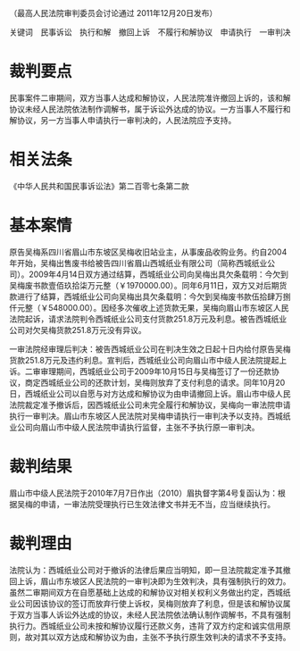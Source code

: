 （最高人民法院审判委员会讨论通过 2011年12月20日发布）

关键词　民事诉讼　执行和解　撤回上诉　不履行和解协议　申请执行　一审判决

# 裁判要点
民事案件二审期间，双方当事人达成和解协议，人民法院准许撤回上诉的，该和解协议未经人民法院依法制作调解书，属于诉讼外达成的协议。一方当事人不履行和解协议，另一方当事人申请执行一审判决的，人民法院应予支持。
# 相关法条
《中华人民共和国民事诉讼法》第二百零七条第二款
# 基本案情
原告吴梅系四川省眉山市东坡区吴梅收旧站业主，从事废品收购业务。约自2004年开始，吴梅出售废书给被告四川省眉山西城纸业有限公司（简称西城纸业公司）。2009年4月14日双方通过结算，西城纸业公司向吴梅出具欠条载明：今欠到吴梅废书款壹佰玖拾柒万元整（￥1970000.00）。同年6月11日，双方又对后期货款进行了结算，西城纸业公司向吴梅出具欠条载明：今欠到吴梅废书款伍拾肆万捌仟元整（￥548000.00）。因经多次催收上述货款无果，吴梅向眉山市东坡区人民法院起诉，请求法院判令西城纸业公司支付货款251.8万元及利息。被告西城纸业公司对欠吴梅货款251.8万元没有异议。

一审法院经审理后判决：被告西城纸业公司在判决生效之日起十日内给付原告吴梅货款251.8万元及违约利息。宣判后，西城纸业公司向眉山市中级人民法院提起上诉。二审审理期间，西城纸业公司于2009年10月15日与吴梅签订了一份还款协议，商定西城纸业公司的还款计划，吴梅则放弃了支付利息的请求。同年10月20日，西城纸业公司以自愿与对方达成和解协议为由申请撤回上诉。眉山市中级人民法院裁定准予撤诉后，因西城纸业公司未完全履行和解协议，吴梅向一审法院申请执行一审判决。眉山市东坡区人民法院对吴梅申请执行一审判决予以支持。西城纸业公司向眉山市中级人民法院申请执行监督，主张不予执行原一审判决。
# 裁判结果
眉山市中级人民法院于2010年7月7日作出（2010）眉执督字第4号复函认为：根据吴梅的申请，一审法院受理执行已生效法律文书并无不当，应当继续执行。
# 裁判理由
法院认为：西城纸业公司对于撤诉的法律后果应当明知，即一旦法院裁定准予其撤回上诉，眉山市东坡区人民法院的一审判决即为生效判决，具有强制执行的效力。虽然二审期间双方在自愿基础上达成的和解协议对相关权利义务做出约定，西城纸业公司因该协议的签订而放弃行使上诉权，吴梅则放弃了利息，但是该和解协议属于双方当事人诉讼外达成的协议，未经人民法院依法确认制作调解书，不具有强制执行力。西城纸业公司未按和解协议履行还款义务，违背了双方约定和诚实信用原则，故对其以双方达成和解协议为由，主张不予执行原生效判决的请求不予支持。
